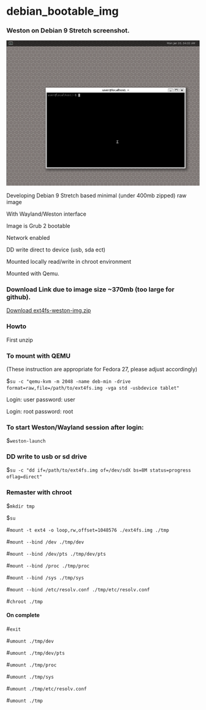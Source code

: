 # debian_bootable_img
### Weston on Debian 9 Stretch screenshot.
![](https://github.com/pixelsplurge/debian_bootable_img/blob/master/weston_screenshot.png)

Developing Debian 9 Stretch based minimal (under 400mb zipped) raw image

With Wayland/Weston interface

Image is Grub 2 bootable

Network enabled

DD write direct to device (usb, sda ect)

Mounted locally read/write in chroot environment

Mounted with Qemu.

### Download Link due to image size ~370mb (too large for github).
[Download ext4fs-weston-img.zip](https://pixelsplurge.com/?mode=download)

### Howto

First unzip
### To mount with QEMU

(These instruction are appropriate for Fedora 27, please adjust accordingly)

$`su -c "qemu-kvm -m 2048 -name deb-min -drive format=raw,file=/path/to/ext4fs.img -vga std -usbdevice tablet"`

Login: user password: user

Login: root password: root

### To start Weston/Wayland session after login:

$`weston-launch`

### DD write to usb or sd drive

$`su -c "dd if=/path/to/ext4fs.img of=/dev/sdX bs=8M status=progress oflag=direct"`

### Remaster with chroot

$`mkdir tmp`

$`su`

#`mount -t ext4 -o loop,rw,offset=1048576 ./ext4fs.img ./tmp`

#`mount --bind /dev ./tmp/dev`

#`mount --bind /dev/pts ./tmp/dev/pts`

#`mount --bind /proc ./tmp/proc`

#`mount --bind /sys ./tmp/sys`

#`mount --bind /etc/resolv.conf ./tmp/etc/resolv.conf`

#`chroot ./tmp`
#### On complete
#`exit`

#`umount ./tmp/dev`

#`umount ./tmp/dev/pts`

#`umount ./tmp/proc`

#`umount ./tmp/sys`

#`umount ./tmp/etc/resolv.conf`

#`umount ./tmp`
